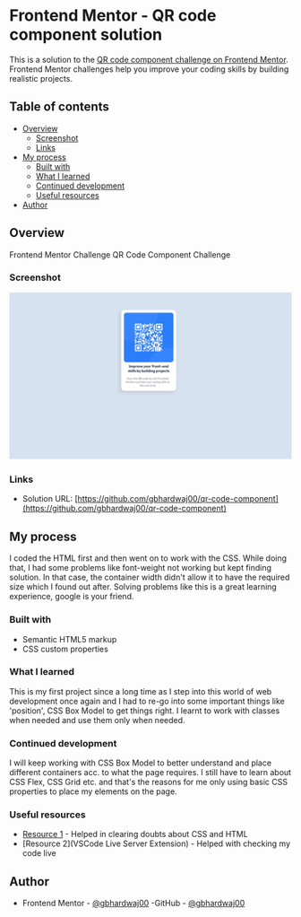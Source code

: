 # Frontend Mentor - QR code component solution

This is a solution to the [QR code component challenge on Frontend Mentor](https://www.frontendmentor.io/challenges/qr-code-component-iux_sIO_H). Frontend Mentor challenges help you improve your coding skills by building realistic projects. 

## Table of contents

- [Overview](#overview)
  - [Screenshot](#screenshot)
  - [Links](#links)
- [My process](#my-process)
  - [Built with](#built-with)
  - [What I learned](#what-i-learned)
  - [Continued development](#continued-development)
  - [Useful resources](#useful-resources)
- [Author](#author)


## Overview
Frontend Mentor Challenge QR Code Component Challenge

### Screenshot

![QR Code Screenshot](./design/solution.JPG)

### Links

- Solution URL: [https://github.com/gbhardwaj00/qr-code-component](https://github.com/gbhardwaj00/qr-code-component)

## My process

I coded the HTML first and then went on to work with the CSS. While doing that, I had some problems like font-weight not working but kept finding solution. In that case, the container width didn't allow it to have the required size which I found out after. Solving problems like this is a great learning experience, google is your friend.


### Built with

- Semantic HTML5 markup
- CSS custom properties


### What I learned

This is my first project since a long time as I step into this world of web development once again and I had to re-go into some important things like 'position', CSS Box Model to get things right. I learnt to work with classes when needed and use them only when needed.


### Continued development

I will keep working with CSS Box Model to better understand and place different containers acc. to what the page requires. I still have to learn about CSS Flex, CSS Grid etc. and that's the reasons for me only using basic CSS properties to place my elements on the page.


### Useful resources

- [Resource 1](https://developer.mozilla.org/en-US/) - Helped in clearing doubts about CSS and HTML
- [Resource 2](VSCode Live Server Extension) - Helped with checking my code live

## Author

- Frontend Mentor - [@gbhardwaj00](https://www.frontendmentor.io/profile/gbhardwaj00)
-GitHub - [@gbhardwaj00](https://github.com/gbhardwaj00)

